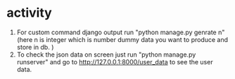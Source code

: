 # activity

1. For custom command django output run "python manage.py genrate n" (here n is integer which is number dummy data you want to produce and store in db. )
2. To check the json data on screen just run "python manage.py runserver" and go to http://127.0.0.1:8000/user_data to see the user data.
